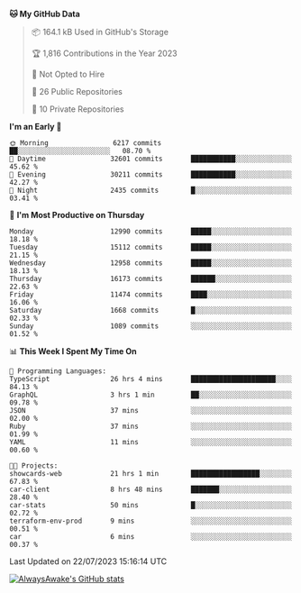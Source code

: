<!--START_SECTION:waka-->
**🐱 My GitHub Data** 

> 📦 164.1 kB Used in GitHub's Storage 
 > 
> 🏆 1,816 Contributions in the Year 2023
 > 
> 🚫 Not Opted to Hire
 > 
> 📜 26 Public Repositories 
 > 
> 🔑 10 Private Repositories 
 > 
**I'm an Early 🐤** 

```text
🌞 Morning                6217 commits        ██░░░░░░░░░░░░░░░░░░░░░░░   08.70 % 
🌆 Daytime                32601 commits       ███████████░░░░░░░░░░░░░░   45.62 % 
🌃 Evening                30211 commits       ███████████░░░░░░░░░░░░░░   42.27 % 
🌙 Night                  2435 commits        █░░░░░░░░░░░░░░░░░░░░░░░░   03.41 % 
```
📅 **I'm Most Productive on Thursday** 

```text
Monday                   12990 commits       █████░░░░░░░░░░░░░░░░░░░░   18.18 % 
Tuesday                  15112 commits       █████░░░░░░░░░░░░░░░░░░░░   21.15 % 
Wednesday                12958 commits       █████░░░░░░░░░░░░░░░░░░░░   18.13 % 
Thursday                 16173 commits       ██████░░░░░░░░░░░░░░░░░░░   22.63 % 
Friday                   11474 commits       ████░░░░░░░░░░░░░░░░░░░░░   16.06 % 
Saturday                 1668 commits        █░░░░░░░░░░░░░░░░░░░░░░░░   02.33 % 
Sunday                   1089 commits        ░░░░░░░░░░░░░░░░░░░░░░░░░   01.52 % 
```


📊 **This Week I Spent My Time On** 

```text
💬 Programming Languages: 
TypeScript               26 hrs 4 mins       █████████████████████░░░░   84.13 % 
GraphQL                  3 hrs 1 min         ██░░░░░░░░░░░░░░░░░░░░░░░   09.78 % 
JSON                     37 mins             ░░░░░░░░░░░░░░░░░░░░░░░░░   02.00 % 
Ruby                     37 mins             ░░░░░░░░░░░░░░░░░░░░░░░░░   01.99 % 
YAML                     11 mins             ░░░░░░░░░░░░░░░░░░░░░░░░░   00.60 % 

🐱‍💻 Projects: 
showcards-web            21 hrs 1 min        █████████████████░░░░░░░░   67.83 % 
car-client               8 hrs 48 mins       ███████░░░░░░░░░░░░░░░░░░   28.40 % 
car-stats                50 mins             █░░░░░░░░░░░░░░░░░░░░░░░░   02.72 % 
terraform-env-prod       9 mins              ░░░░░░░░░░░░░░░░░░░░░░░░░   00.51 % 
car                      6 mins              ░░░░░░░░░░░░░░░░░░░░░░░░░   00.37 % 
```


 Last Updated on 22/07/2023 15:16:14 UTC
<!--END_SECTION:waka-->

[![AlwaysAwake's GitHub stats](https://github-readme-stats.vercel.app/api?username=AlwaysAwake&show_icons=true&theme=github_dark&count_private=true)](https://github.com/AlwaysAwake/AlwaysAwake)
